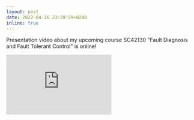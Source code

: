 ```yaml
---
layout: post
date: 2022-04-16 23:59:59+0200
inline: true
---
```


Presentation video about my upcoming course SC42130 "Fault Diagnosis and Fault Tolerant Control" is online!

<div>
    <iframe width="280" height="160" src="https://www.youtube.com/embed/EHLSdx6jyck" title="YouTube video player" frameborder="0" allow="accelerometer; autoplay; clipboard-write; encrypted-media; gyroscope; picture-in-picture" allowfullscreen></iframe>
</div>
